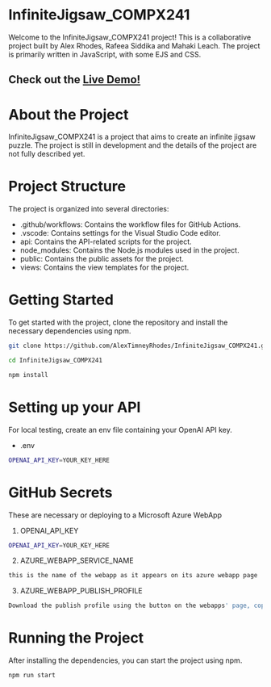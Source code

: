 # InfiniteJigsaw_COMPX241
Welcome to the InfiniteJigsaw_COMPX241 project! This is a collaborative project built by Alex Rhodes, Rafeea Siddika and Mahaki Leach. The project is primarily written in JavaScript, with some EJS and CSS. 

## Check out the [Live Demo!](https://engen241infinitejigsaw.azurewebsites.net)

# About the Project
InfiniteJigsaw_COMPX241 is a project that aims to create an infinite jigsaw puzzle. The project is still in development and the details of the project are not fully described yet.

# Project Structure
The project is organized into several directories:

* .github/workflows: Contains the workflow files for GitHub Actions.
* .vscode: Contains settings for the Visual Studio Code editor.
* api: Contains the API-related scripts for the project.
* node_modules: Contains the Node.js modules used in the project.
* public: Contains the public assets for the project.
* views: Contains the view templates for the project.

# Getting Started
To get started with the project, clone the repository and install the necessary dependencies using npm.

  ```sh
git clone https://github.com/AlexTimneyRhodes/InfiniteJigsaw_COMPX241.git
```
  ```sh
cd InfiniteJigsaw_COMPX241
```
  ```sh
npm install
```

# Setting up your API
For local testing, create an env file containing your OpenAI API key. 
* .env
```sh
OPENAI_API_KEY=YOUR_KEY_HERE
```

# GitHub Secrets
These are necessary or deploying to a Microsoft Azure WebApp
1. OPENAI_API_KEY
```sh
OPENAI_API_KEY=YOUR_KEY_HERE
```
2. AZURE_WEBAPP_SERVICE_NAME
```sh
this is the name of the webapp as it appears on its azure webapp page
```
3. AZURE_WEBAPP_PUBLISH_PROFILE
```sh
Download the publish profile using the button on the webapps' page, copy paste its contents here
```

# Running the Project
After installing the dependencies, you can start the project using npm.

```sh
npm run start
```
